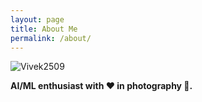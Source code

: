 ```yaml
---
layout: page
title: About Me
permalink: /about/
---
```


![Vivek2509]({{site.baseurl}}/images/Vivek2509.png)

**AI/ML enthusiast with ♥ in photography 📸.**
